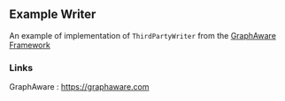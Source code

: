 ## Example Writer

An example of implementation of `ThirdPartyWriter` from the [GraphAware Framework](https://github.com/graphaware/neo4j-framework)

### Links

GraphAware : https://graphaware.com